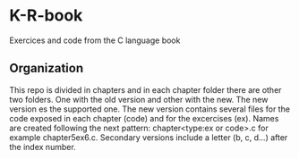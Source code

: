 # K-R-book
Exercices and code from the C language book

## Organization

This repo is divided in chapters and in each chapter folder there are other two folders. One with the old version and other with the new. The new version es the supported one. The new version contains several files for the code exposed in each chapter (code) and for the excercises (ex). Names are created following the next pattern: chapter<chapternumber><type:ex or code><indexnumber>.c for example chapter5ex6.c. Secondary versions include a letter (b, c, d...) after the index number.